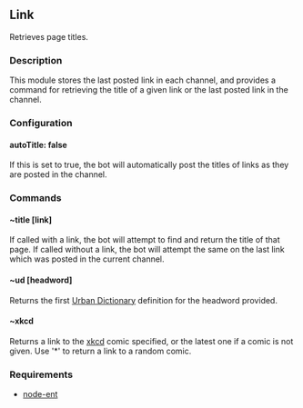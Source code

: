 ## Link

Retrieves page titles.

### Description

This module stores the last posted link in each channel, and provides a command
for retrieving the title of a given link or the last posted link in the channel.

### Configuration

#### autoTitle: false
If this is set to true, the bot will automatically post the titles of links as
they are posted in the channel.

### Commands

#### ~title [link]
If called with a link, the bot will attempt to find and return the title of that
page. If called without a link, the bot will attempt the same on the last link
which was posted in the current channel.
#### ~ud [headword]
Returns the first [Urban Dictionary](http://www.urbandictionary.com) definition for the headword provided.
#### ~xkcd <comic ID>
Returns a link to the [xkcd](http://xkcd.com) comic specified, or the latest one if a comic is not given. Use '*' to return a link to a random comic.

### Requirements
* [node-ent](https://github.com/substack/node-ent)
